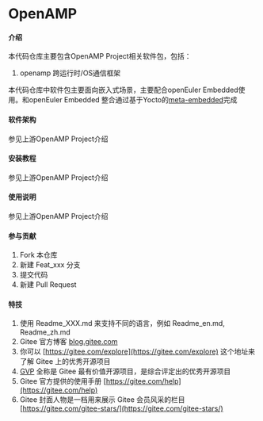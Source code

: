 # OpenAMP

#### 介绍
本代码仓库主要包含OpenAMP Project相关软件包，包括：

1. openamp  跨运行时/OS通信框架

本代码仓库中软件包主要面向嵌入式场景，主要配合openEuler Embedded使用。和openEuler Embedded
整合通过基于Yocto的[meta-embedded](https://gitee.com/vonhust/yocto-meta-embedded)完成

#### 软件架构

参见上游OpenAMP Project介绍

#### 安装教程

参见上游OpenAMP Project介绍

#### 使用说明

参见上游OpenAMP Project介绍
#### 参与贡献

1.  Fork 本仓库
2.  新建 Feat_xxx 分支
3.  提交代码
4.  新建 Pull Request


#### 特技

1.  使用 Readme\_XXX.md 来支持不同的语言，例如 Readme\_en.md, Readme\_zh.md
2.  Gitee 官方博客 [blog.gitee.com](https://blog.gitee.com)
3.  你可以 [https://gitee.com/explore](https://gitee.com/explore) 这个地址来了解 Gitee 上的优秀开源项目
4.  [GVP](https://gitee.com/gvp) 全称是 Gitee 最有价值开源项目，是综合评定出的优秀开源项目
5.  Gitee 官方提供的使用手册 [https://gitee.com/help](https://gitee.com/help)
6.  Gitee 封面人物是一档用来展示 Gitee 会员风采的栏目 [https://gitee.com/gitee-stars/](https://gitee.com/gitee-stars/)
